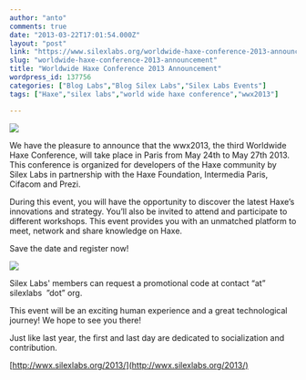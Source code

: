 ```yaml
---
author: "anto"
comments: true
date: "2013-03-22T17:01:54.000Z"
layout: "post"
link: "https://www.silexlabs.org/worldwide-haxe-conference-2013-announcement/"
slug: "worldwide-haxe-conference-2013-announcement"
title: "Worldwide Haxe Conference 2013 Announcement"
wordpress_id: 137756
categories: ["Blog Labs","Blog Silex Labs","Silex Labs Events"]
tags: ["Haxe","silex labs","world wide haxe conference","wwx2013"]

---
```

[![](https://www.silexlabs.org/wp-content/uploads/2013/03/event-brite-sponsors.png)](http://wwx.silexlabs.org/2013/)

We have the pleasure to announce that the wwx2013, the third Worldwide Haxe Conference, will take place in Paris from May 24th to May 27th 2013. This conference is organized for developers of the Haxe community by Silex Labs in partnership with the Haxe Foundation, Intermedia Paris, Cifacom and Prezi.

During this event, you will have the opportunity to discover the latest Haxe’s innovations and strategy. You’ll also be invited to attend and participate to different workshops.
This event provides you with an unmatched platform to meet, network and share knowledge on Haxe.

Save the date and register now!


[![](https://www.silexlabs.org/wp-content/uploads/2013/03/register.png)](http://wwx2013.eventbrite.fr/)


Silex Labs' members can request a promotional code at contact “at” silexlabs  ”dot” org.

This event will be an exciting human experience and a great technological journey! We hope to see you there!

Just like last year, the first and last day are dedicated to socialization and contribution.

[http://wwx.silexlabs.org/2013/](http://wwx.silexlabs.org/2013/)



